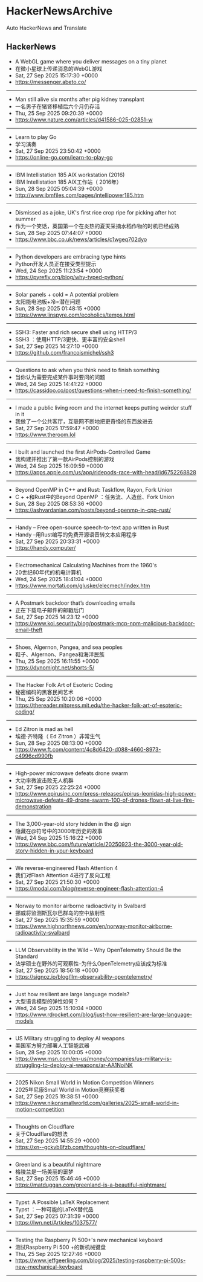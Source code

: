 # HackerNewsArchive
Auto HackerNews and Translate

## HackerNews
* A WebGL game where you deliver messages on a tiny planet
* 在微小星球上传递消息的WebGL游戏
* Sat, 27 Sep 2025 15:17:30 +0000
* https://messenger.abeto.co/
----
* Man still alive six months after pig kidney transplant
* 一名男子在猪肾移植后六个月仍存活
* Thu, 25 Sep 2025 09:20:39 +0000
* https://www.nature.com/articles/d41586-025-02851-w
----
* Learn to play Go
* 学习演奏
* Sat, 27 Sep 2025 23:50:42 +0000
* https://online-go.com/learn-to-play-go
----
* IBM Intellistation 185 AIX workstation (2016)
* IBM Intellistation 185 AIX工作站（ 2016年）
* Sun, 28 Sep 2025 05:04:39 +0000
* http://www.ibmfiles.com/pages/intellipower185.htm
----
* Dismissed as a joke, UK's first rice crop ripe for picking after hot summer
* 作为一个笑话，英国第一个在炎热的夏天采摘水稻作物的时机已经成熟
* Sun, 28 Sep 2025 07:44:07 +0000
* https://www.bbc.co.uk/news/articles/c1wgeq702dyo
----
* Python developers are embracing type hints
* Python开发人员正在接受类型提示
* Wed, 24 Sep 2025 11:23:54 +0000
* https://pyrefly.org/blog/why-typed-python/
----
* Solar panels + cold = A potential problem
* 太阳能电池板+冷=潜在问题
* Sun, 28 Sep 2025 01:48:15 +0000
* https://www.linspyre.com/ecoholics/temps.html
----
* SSH3: Faster and rich secure shell using HTTP/3
* SSH3 ：使用HTTP/3更快、更丰富的安全shell
* Sat, 27 Sep 2025 14:27:10 +0000
* https://github.com/francoismichel/ssh3
----
* Questions to ask when you think need to finish something
* 当你认为需要完成某件事时要问的问题
* Wed, 24 Sep 2025 14:41:22 +0000
* https://cassidoo.co/post/questions-when-i-need-to-finish-something/
----
* I made a public living room and the internet keeps putting weirder stuff in it
* 我做了一个公共客厅，互联网不断地把更奇怪的东西放进去
* Sat, 27 Sep 2025 17:59:47 +0000
* https://www.theroom.lol
----
* I built and launched the first AirPods-Controlled Game
* 我构建并推出了第一款AirPods控制的游戏
* Wed, 24 Sep 2025 16:09:59 +0000
* https://apps.apple.com/us/app/ridepods-race-with-head/id6752268828
----
* Beyond OpenMP in C++ and Rust: Taskflow, Rayon, Fork Union
* C + +和Rust中的Beyond OpenMP ：任务流、人造丝、Fork Union
* Sun, 28 Sep 2025 08:53:36 +0000
* https://ashvardanian.com/posts/beyond-openmp-in-cpp-rust/
----
* Handy – Free open-source speech-to-text app written in Rust
* Handy –用Rust编写的免费开源语音转文本应用程序
* Sat, 27 Sep 2025 20:33:31 +0000
* https://handy.computer/
----
* Electromechanical Calculating Machines from the 1960's
* 20世纪60年代的机电计算机
* Wed, 24 Sep 2025 18:41:04 +0000
* https://www.mortati.com/glusker/elecmech/index.htm
----
* A Postmark backdoor that’s downloading emails
* 正在下载电子邮件的邮戳后门
* Sat, 27 Sep 2025 14:23:12 +0000
* https://www.koi.security/blog/postmark-mcp-npm-malicious-backdoor-email-theft
----
* Shoes, Algernon, Pangea, and sea peoples
* 鞋子、Algernon、Pangea和海洋民族
* Thu, 25 Sep 2025 16:11:55 +0000
* https://dynomight.net/shorts-5/
----
* The Hacker Folk Art of Esoteric Coding
* 秘密编码的黑客民间艺术
* Thu, 25 Sep 2025 10:20:06 +0000
* https://thereader.mitpress.mit.edu/the-hacker-folk-art-of-esoteric-coding/
----
* Ed Zitron is mad as hell
* 埃德·齐特隆（ Ed Zitron ）非常生气
* Sun, 28 Sep 2025 08:13:00 +0000
* https://www.ft.com/content/4c8d6420-d088-4660-8973-c4996cd990fb
----
* High-power microwave defeats drone swarm
* 大功率微波击败无人机群
* Sat, 27 Sep 2025 22:25:24 +0000
* https://www.epirusinc.com/press-releases/epirus-leonidas-high-power-microwave-defeats-49-drone-swarm-100-of-drones-flown-at-live-fire-demonstration
----
* The 3,000-year-old story hidden in the @ sign
* 隐藏在@符号中的3000年历史的故事
* Wed, 24 Sep 2025 15:16:22 +0000
* https://www.bbc.com/future/article/20250923-the-3000-year-old-story-hidden-in-your-keyboard
----
* We reverse-engineered Flash Attention 4
* 我们对Flash Attention 4进行了反向工程
* Sat, 27 Sep 2025 21:50:30 +0000
* https://modal.com/blog/reverse-engineer-flash-attention-4
----
* Norway to monitor airborne radioactivity in Svalbard
* 挪威将监测斯瓦尔巴群岛的空中放射性
* Sat, 27 Sep 2025 15:35:59 +0000
* https://www.highnorthnews.com/en/norway-monitor-airborne-radioactivity-svalbard
----
* LLM Observability in the Wild – Why OpenTelemetry Should Be the Standard
* 法学硕士在野外的可观察性–为什么OpenTelemetry应该成为标准
* Sat, 27 Sep 2025 18:56:18 +0000
* https://signoz.io/blog/llm-observability-opentelemetry/
----
* Just how resilient are large language models?
* 大型语言模型的弹性如何？
* Wed, 24 Sep 2025 15:10:04 +0000
* https://www.rdrocket.com/blog/just-how-resilient-are-large-language-models
----
* US Military struggling to deploy AI weapons
* 美国军方努力部署人工智能武器
* Sun, 28 Sep 2025 10:00:05 +0000
* https://www.msn.com/en-us/money/companies/us-military-is-struggling-to-deploy-ai-weapons/ar-AA1NoiNK
----
* 2025 Nikon Small World in Motion Competition Winners
* 2025年尼康Small World in Motion竞赛获奖者
* Sat, 27 Sep 2025 19:38:51 +0000
* https://www.nikonsmallworld.com/galleries/2025-small-world-in-motion-competition
----
* Thoughts on Cloudflare
* 关于Cloudflare的想法
* Sat, 27 Sep 2025 14:55:29 +0000
* https://xn--gckvb8fzb.com/thoughts-on-cloudflare/
----
* Greenland is a beautiful nightmare
* 格陵兰是一场美丽的噩梦
* Sat, 27 Sep 2025 15:46:46 +0000
* https://matduggan.com/greenland-is-a-beautiful-nightmare/
----
* Typst: A Possible LaTeX Replacement
* Typst ：一种可能的LaTeX替代品
* Sat, 27 Sep 2025 07:31:39 +0000
* https://lwn.net/Articles/1037577/
----
* Testing the Raspberry Pi 500+'s new mechanical keyboard
* 测试Raspberry Pi 500 +的新机械键盘
* Thu, 25 Sep 2025 12:27:46 +0000
* https://www.jeffgeerling.com/blog/2025/testing-raspberry-pi-500s-new-mechanical-keyboard
----

